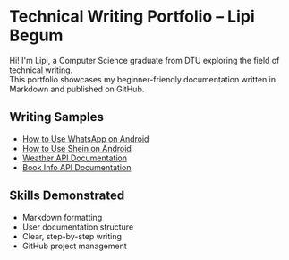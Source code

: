 # Technical Writing Portfolio – Lipi Begum

Hi! I'm Lipi, a Computer Science graduate from DTU exploring the field of technical writing.  
This portfolio showcases my beginner-friendly documentation written in Markdown and published on GitHub.

##  Writing Samples

- [How to Use WhatsApp on Android](whatsapp-guide.md)
- [How to Use Shein on Android](shein-guide.md)
- [Weather API Documentation](weather-api-doc.md)
- [Book Info API Documentation](BOOK-Info-doc.md)
##  Skills Demonstrated

- Markdown formatting
- User documentation structure
- Clear, step-by-step writing
- GitHub project management
